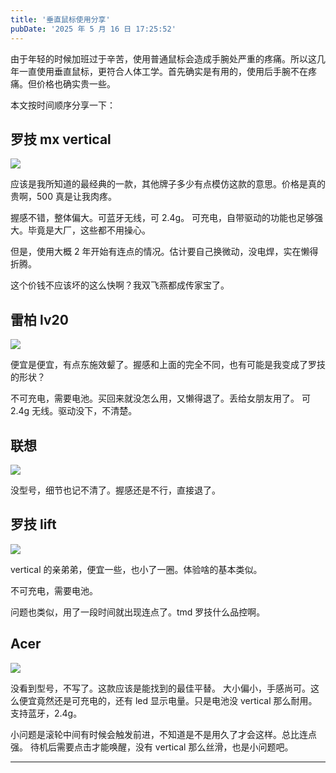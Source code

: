 ```yaml
---
title: '垂直鼠标使用分享'
pubDate: '2025 年 5 月 16 日 17:25:52'
---
```



由于年轻的时候加班过于辛苦，使用普通鼠标会造成手腕处严重的疼痛。所以这几年一直使用垂直鼠标，更符合人体工学。首先确实是有用的，使用后手腕不在疼痛。但价格也确实贵一些。

本文按时间顺序分享一下：

## 罗技 mx vertical

![](https://md.p1gd0g.cc/mmbiz_png/OQRlA7Uf7SXicicy2uOACgkAXT8e11UT4rxzsiaoEicQuXhxZkO706Mnmd9SsOFJYsSVtZmBibZrgsiayxgNJcfltCgQ/0?from=appmsg)

应该是我所知道的最经典的一款，其他牌子多少有点模仿这款的意思。价格是真的贵啊，500 真是让我肉疼。

握感不错，整体偏大。可蓝牙无线，可 2.4g。
可充电，自带驱动的功能也足够强大。毕竟是大厂，这些都不用操心。

但是，使用大概 2 年开始有连点的情况。估计要自己换微动，没电焊，实在懒得折腾。

这个价钱不应该坏的这么快啊？我双飞燕都成传家宝了。

## 雷柏 lv20

![](https://md.p1gd0g.cc/mmbiz_png/OQRlA7Uf7SXicicy2uOACgkAXT8e11UT4rrMCPLxvt6EN6ibaaNGNiaLGdJpTLFbPC5EMJsic6H3hKMib4XM6ow4hPSA/0?from=appmsg)

便宜是便宜，有点东施效颦了。握感和上面的完全不同，也有可能是我变成了罗技的形状？

不可充电，需要电池。买回来就没怎么用，又懒得退了。丢给女朋友用了。
可 2.4g 无线。驱动没下，不清楚。

## 联想

![](https://md.p1gd0g.cc/mmbiz_png/OQRlA7Uf7SXicicy2uOACgkAXT8e11UT4ribtpgtibzpHZTeenfVhf32qHztPPPPtC9BEBiaXOUYVXFz98DTa1DcUtw/0?from=appmsg)

没型号，细节也记不清了。握感还是不行，直接退了。

## 罗技 lift

![](https://md.p1gd0g.cc/mmbiz_png/OQRlA7Uf7SXicicy2uOACgkAXT8e11UT4ruEBIeysm3CsiaBmLPxAbj3wlBv1hNeoj7OaV9qBQoMkQkHX2Kic8rOag/0?from=appmsg)

vertical 的亲弟弟，便宜一些，也小了一圈。体验啥的基本类似。

不可充电，需要电池。

问题也类似，用了一段时间就出现连点了。tmd 罗技什么品控啊。

## Acer

![](https://md.p1gd0g.cc/mmbiz_png/OQRlA7Uf7SXicicy2uOACgkAXT8e11UT4ruHxwrn0UUjyicZ8mOialjNPhmvHS7e1tGDDSRSCmyMPrxwG0LwicSiamhw/0?from=appmsg)

没看到型号，不写了。这款应该是能找到的最佳平替。
大小偏小，手感尚可。这么便宜竟然还是可充电的，还有 led 显示电量。只是电池没 vertical 那么耐用。
支持蓝牙，2.4g。

小问题是滚轮中间有时候会触发前进，不知道是不是用久了才会这样。总比连点强。
待机后需要点击才能唤醒，没有 vertical 那么丝滑，也是小问题吧。

---

